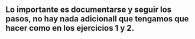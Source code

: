## Lo importante es documentarse y seguir los pasos, no hay nada adicionall que tengamos que hacer como en los ejercicios 1 y 2.
